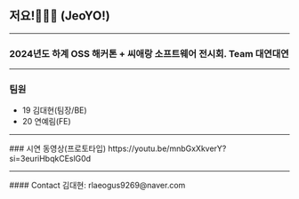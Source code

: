 ## 저요!🙋🏻‍♂️ (JeoYO!)

<hr>

### 2024년도 하계 OSS 해커톤 + 씨애랑 소프트웨어 전시회. Team 대연대연

<hr>

### 팀원
- 19 김대현(팀장/BE)
- 20 연예림(FE)

<hr>
### 시연 동영상(프로토타입)
https://youtu.be/mnbGxXkverY?si=3euriHbqkCEslG0d

<hr>
#### Contact
김대현: rlaeogus9269@naver.com
